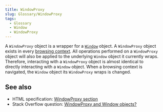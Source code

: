 ```yaml
---
title: WindowProxy
slug: Glossary/WindowProxy
tags:
  - Glossary
  - Window
  - WindowProxy
---
```

<p>A <em><code>WindowProxy</code></em> object is a wrapper for a <code><a href="/en-US/docs/Web/API/Window">Window</a></code> object. A <code>WindowProxy</code> object exists in every <a href="/en-US/docs/Glossary/Browsing_context">browsing context</a>. All operations performed on a <code>WindowProxy</code> object will also be applied to the underlying <code>Window</code> object it currently wraps. Therefore, interacting with a <code>WindowProxy</code> object is almost identical to directly interacting with a <code>Window</code> object. When a browsing context is navigated, the <code>Window</code> object its <code>WindowProxy</code> wraps is changed.</p>

<h2 id="see_also">See also</h2>

<ul>
 <li>HTML specification: <a href="https://html.spec.whatwg.org/multipage/window-object.html#the-windowproxy-exotic-object">WindowProxy section</a></li>
 <li>Stack Overflow question: <a href="https://stackoverflow.com/q/16092835/">WindowProxy and Window objects?</a></li>
</ul>

